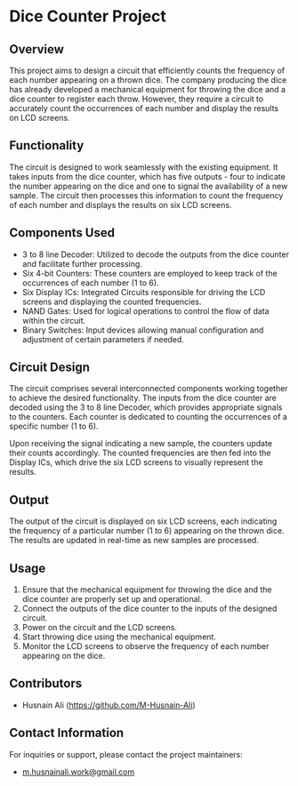 # Dice Counter Project

## Overview

This project aims to design a circuit that efficiently counts the frequency of each number appearing on a thrown dice. The company producing the dice has already developed a mechanical equipment for throwing the dice and a dice counter to register each throw. However, they require a circuit to accurately count the occurrences of each number and display the results on LCD screens.

## Functionality

The circuit is designed to work seamlessly with the existing equipment. It takes inputs from the dice counter, which has five outputs - four to indicate the number appearing on the dice and one to signal the availability of a new sample. The circuit then processes this information to count the frequency of each number and displays the results on six LCD screens.

## Components Used

- 3 to 8 line Decoder: Utilized to decode the outputs from the dice counter and facilitate further processing.
- Six 4-bit Counters: These counters are employed to keep track of the occurrences of each number (1 to 6).
- Six Display ICs: Integrated Circuits responsible for driving the LCD screens and displaying the counted frequencies.
- NAND Gates: Used for logical operations to control the flow of data within the circuit.
- Binary Switches: Input devices allowing manual configuration and adjustment of certain parameters if needed.

## Circuit Design

The circuit comprises several interconnected components working together to achieve the desired functionality. The inputs from the dice counter are decoded using the 3 to 8 line Decoder, which provides appropriate signals to the counters. Each counter is dedicated to counting the occurrences of a specific number (1 to 6).

Upon receiving the signal indicating a new sample, the counters update their counts accordingly. The counted frequencies are then fed into the Display ICs, which drive the six LCD screens to visually represent the results.

## Output

The output of the circuit is displayed on six LCD screens, each indicating the frequency of a particular number (1 to 6) appearing on the thrown dice. The results are updated in real-time as new samples are processed.

## Usage

1. Ensure that the mechanical equipment for throwing the dice and the dice counter are properly set up and operational.
2. Connect the outputs of the dice counter to the inputs of the designed circuit.
3. Power on the circuit and the LCD screens.
4. Start throwing dice using the mechanical equipment.
5. Monitor the LCD screens to observe the frequency of each number appearing on the dice.

## Contributors

- Husnain Ali (https://github.com/M-Husnain-Ali)

## Contact Information

For inquiries or support, please contact the project maintainers:

- m.husnainali.work@gmail.com
